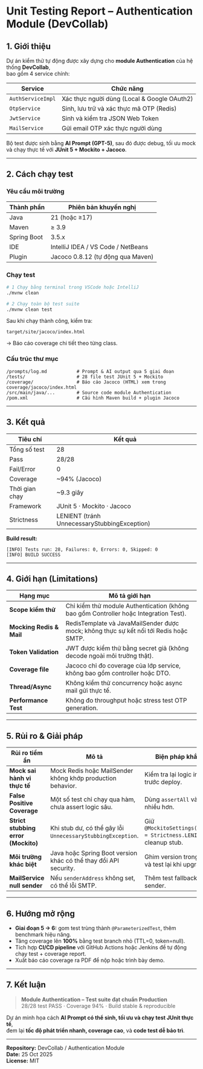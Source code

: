 #  Unit Testing Report – Authentication Module (DevCollab)

## 1. Giới thiệu

Dự án kiểm thử tự động được xây dựng cho **module Authentication** của hệ thống **DevCollab**,  
bao gồm 4 service chính:

| Service           | Chức năng |
|-------------------|------------|
| `AuthServiceImpl` | Xác thực người dùng (Local & Google OAuth2) |
| `OtpService`      | Sinh, lưu trữ và xác thực mã OTP (Redis) |
| `JwtService`      | Sinh và kiểm tra JSON Web Token |
| `MailService`     | Gửi email OTP xác thực người dùng |

Bộ test được sinh bằng **AI Prompt (GPT-5)**, sau đó được debug, tối ưu mock và chạy thực tế với **JUnit 5 + Mockito + Jacoco**.

---

## 2. Cách chạy test

### Yêu cầu môi trường

| Thành phần  | Phiên bản khuyến nghị |
|-------------|------------------------|
| Java        | 21 (hoặc ≥17) |
| Maven       | ≥ 3.9 |
| Spring Boot | 3.5.x |
| IDE         | IntelliJ IDEA / VS Code / NetBeans |
| Plugin      | Jacoco 0.8.12 (tự động qua Maven) |

### Chạy test   

```bash
# 1️ Chạy bằng terminal trong VSCode hoặc IntelliJ
./mvnw clean 

# 2️ Chạy toàn bộ test suite
./mvnw clean test
```

Sau khi chạy thành công, kiểm tra:
```
target/site/jacoco/index.html
```
→ Báo cáo coverage chi tiết theo từng class.

### Cấu trúc thư mục

```
/prompts/log.md           # Prompt & AI output qua 5 giai đoạn
/tests/                   # 28 file test JUnit 5 + Mockito
/coverage/                # Báo cáo Jacoco (HTML) xem trong coverage/jacoco/index.html
/src/main/java/...        # Source code module Authentication
/pom.xml                  # Cấu hình Maven build + plugin Jacoco
```

---

## 3. Kết quả

| Tiêu chí  | Kết quả |
|-----------|----------|
| Tổng số test | 28 |
| Pass      | 28/28 |
| Fail/Error | 0 |
| Coverage   | ~94% (Jacoco) |
| Thời gian chạy | ~9.3 giây |
| Framework      | JUnit 5 · Mockito · Jacoco |
| Strictness     | LENIENT (tránh UnnecessaryStubbingException) |

**Build result:**
```
[INFO] Tests run: 28, Failures: 0, Errors: 0, Skipped: 0
[INFO] BUILD SUCCESS
```

---

## 4. Giới hạn (Limitations)

| Hạng mục                 | Mô tả giới hạn |
|--------------------------|------------------------------------------------------------|
| **Scope kiểm thử**       | Chỉ kiểm thử module Authentication (không bao gồm Controller hoặc Integration Test). |
| **Mocking Redis & Mail** | RedisTemplate và JavaMailSender được mock; không thực sự kết nối tới Redis hoặc SMTP. |
| **Token Validation**     | JWT được kiểm thử bằng secret giả (không decode ngoài môi trường thật). |
| **Coverage file**        | Jacoco chỉ đo coverage của lớp service, không bao gồm controller hoặc DTO. |
| **Thread/Async**         | Không kiểm thử concurrency hoặc async mail gửi thực tế. |
| **Performance Test**     | Không đo throughput hoặc stress test OTP generation. |

---

## 5. Rủi ro & Giải pháp

| Rủi ro tiềm ẩn               | Mô tả                                                              | Biện pháp khắc phục |
|------------------------------|--------------------------------------------------------------------|---------------------|
| **Mock sai hành vi thực tế** | Mock Redis hoặc MailSender không khớp production behavior.         | Kiểm tra lại logic integration trước deploy. |
| **False Positive Coverage**  | Một số test chỉ chạy qua hàm, chưa assert logic sâu.               | Dùng `assertAll` và verify nhiều hơn. |
| **Strict stubbing error (Mockito)** | Khi stub dư, có thể gây lỗi `UnnecessaryStubbingException`. | Giữ `@MockitoSettings(strictness = Strictness.LENIENT)` hoặc cleanup stub. |
| **Môi trường khác biệt**     | Java hoặc Spring Boot version khác có thể thay đổi API security.   | Ghim version trong `pom.xml` và test lại khi upgrade. |
| **MailService null sender**  | Nếu `senderAddress` không set, có thể lỗi SMTP.                    | Thêm test fallback & default sender. |

---

## 6. Hướng mở rộng

- **Giai đoạn 5 → 6:** gom test trùng thành `@ParameterizedTest`, thêm benchmark hiệu năng.  
- Tăng coverage lên **100%** bằng test branch nhỏ (TTL=0, token=null).  
- Tích hợp **CI/CD pipeline** với GitHub Actions hoặc Jenkins để tự động chạy test + coverage report.  
- Xuất báo cáo coverage ra PDF để nộp hoặc trình bày demo.

---

## 7. Kết luận

> **Module Authentication – Test suite đạt chuẩn Production**  
> 28/28 test PASS · Coverage 94% · Build stable & reproducible

Dự án minh họa cách **AI Prompt có thể sinh, tối ưu và chạy test JUnit thực tế**,  
đem lại **tốc độ phát triển nhanh, coverage cao**, và **code test dễ bảo trì**.

---
**Repository:** DevCollab / Authentication Module  
**Date:** 25 Oct 2025  
**License:** MIT
